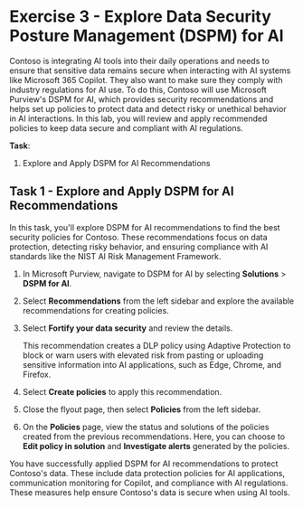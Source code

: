 # Exercise 3 - Explore Data Security Posture Management (DSPM) for AI

Contoso is integrating AI tools into their daily operations and needs to ensure that sensitive data remains secure when interacting with AI systems like Microsoft 365 Copilot. They also want to make sure they comply with industry regulations for AI use. To do this, Contoso will use Microsoft Purview's DSPM for AI, which provides security recommendations and helps set up policies to protect data and detect risky or unethical behavior in AI interactions. In this lab, you will review and apply recommended policies to keep data secure and compliant with AI regulations.

**Task**:

1. Explore and Apply DSPM for AI Recommendations

## Task 1 - Explore and Apply DSPM for AI Recommendations

In this task, you'll explore DSPM for AI recommendations to find the best security policies for Contoso. These recommendations focus on data protection, detecting risky behavior, and ensuring compliance with AI standards like the NIST AI Risk Management Framework.

1. In Microsoft Purview, navigate to DSPM for AI by selecting **Solutions** > **DSPM for AI**.

1. Select **Recommendations** from the left sidebar and explore the available recommendations for creating policies.

1. Select **Fortify your data security** and review the details.

   This recommendation creates a DLP policy using Adaptive Protection to block or warn users with elevated risk from pasting or uploading sensitive information into AI applications, such as Edge, Chrome, and Firefox.

1. Select **Create policies** to apply this recommendation.

1. Close the flyout page, then select **Policies** from the left sidebar.

1. On the **Policies** page, view the status and solutions of the policies created from the previous recommendations. Here, you can choose to **Edit policy in solution** and **Investigate alerts** generated by the policies.

You have successfully applied DSPM for AI recommendations to protect Contoso's data. These include data protection policies for AI applications, communication monitoring for Copilot, and compliance with AI regulations. These measures help ensure Contoso's data is secure when using AI tools.
